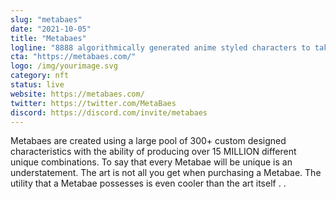 ```yaml
---
slug: "metabaes"
date: "2021-10-05"
title: "Metabaes"
logline: "8888 algorithmically generated anime styled characters to take part in our anime episodes."
cta: "https://metabaes.com/"
logo: /img/yourimage.svg
category: nft
status: live
website: https://metabaes.com/
twitter: https://twitter.com/MetaBaes
discord: https://discord.com/invite/metabaes
---
```


Metabaes are created using a large pool of 300+ custom designed characteristics with the ability of producing over 15 MILLION different unique combinations. To say that every Metabae will be unique is an understatement. The art is not all you get when purchasing a Metabae. The utility that a Metabae possesses is even cooler than the art itself . . 

